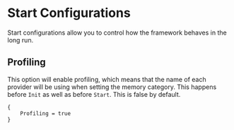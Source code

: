 # Start Configurations

Start configurations allow you to control how the framework behaves in the long run.

## Profiling

This option will enable profiling, which means that the name of each provider will be using when setting the memory category. This happens before `Init` as well as before `Start`. This is false by default.

```luau
{
    Profiling = true
}
```
